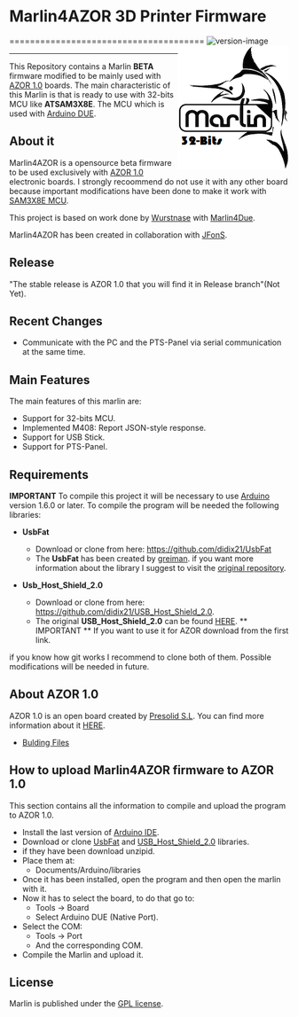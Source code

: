# Marlin4AZOR 3D Printer Firmware
======================================
![version-image](https://badge.fury.io/gh/didix21%2FMarlin4AZOR.svg)
<img align="right" src="Documentation/LOGO/marlin_logo.png" />
_______
This Repository contains a Marlin **BETA** firmware modified to be mainly used with [AZOR 1.0]() boards. The main characteristic of this Marlin is that is ready to use with 32-bits MCU like **ATSAM3X8E**. The MCU which is used with [Arduino DUE](https://www.arduino.cc/en/Main/ArduinoBoardDue). 

## About it

Marlin4AZOR is a opensource beta firmware to be used exclusively with [AZOR 1.0](https://github.com/didix21/AZOR) electronic boards. I strongly recoommend do not use it with any other board because important modifications have been done to make it work with [SAM3X8E MCU](http://www.atmel.com/devices/ATSAM3X8E.aspx).

This project is based on work done by [Wurstnase](https://github.com/Wurstnase) with [Marlin4Due](https://github.com/Wurstnase/Marlin4Due). 

Marlin4AZOR has been created in collaboration with [JFonS](https://github.com/JFonS).

## Release

"The stable release is AZOR 1.0 that you will find it in Release branch"(Not Yet).

## Recent Changes

- Communicate with the PC and the PTS-Panel via serial communication at the same time. 

## Main Features

The main features of this marlin are:

- Support for 32-bits MCU.
- Implemented M408: Report JSON-style response.
- Support for USB Stick.
- Support for PTS-Panel.

## Requirements

**IMPORTANT**
To compile this project it will be necessary to use [Arduino](https://www.arduino.cc) version 1.6.0 or later.
To compile the program will be needed the following libraries:
- **UsbFat**
  - Download or clone from here: https://github.com/didix21/UsbFat
  - The **UsbFat** has been created by [greiman](https://github.com/greiman). if you want more information about the library I suggest to visit the [original repository](https://github.com/greiman/UsbFat).

- **Usb_Host_Shield_2.0**
  - Download or clone from here: https://github.com/didix21/USB_Host_Shield_2.0.
  - The original **USB_Host_Shield_2.0** can be found [HERE](https://github.com/felis/USB_Host_Shield_2.0). ** IMPORTANT ** If you want to use it for AZOR download from the first link.

if you know how git works I recommend to clone both of them. Possible modifications will be needed in future.

## About AZOR 1.0

AZOR 1.0 is an open board created by [Presolid S.L](http://presolid.com/es/). You can find more information about it [HERE]().

- [Bulding Files]()

## How to upload Marlin4AZOR firmware to AZOR 1.0

This section contains all the information to compile and upload the program to AZOR 1.0.
 - Install the last version of [Arduino IDE](https://www.arduino.cc/en/Main/Software).
 - Download or clone [UsbFat]() and [USB_Host_Shield_2.0]() libraries.
 - if they have been download unzipid. 
 - Place them at:
    - Documents/Arduino/libraries 
 - Once it has been installed, open the program and then open the marlin with it. 
 - Now it has to select the board, to do that go to:
    - Tools -> Board
    - Select Arduino DUE (Native Port).
 - Select the COM:
    - Tools -> Port
    - And the corresponding COM. 
 - Compile the Marlin and upload it.

## License

Marlin is published under the [GPL license](/Documentation/License/GPL.md).



